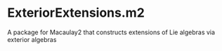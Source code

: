 # ExteriorExtensions.m2
A package for Macaulay2 that constructs extensions of Lie algebras via exterior algebras
